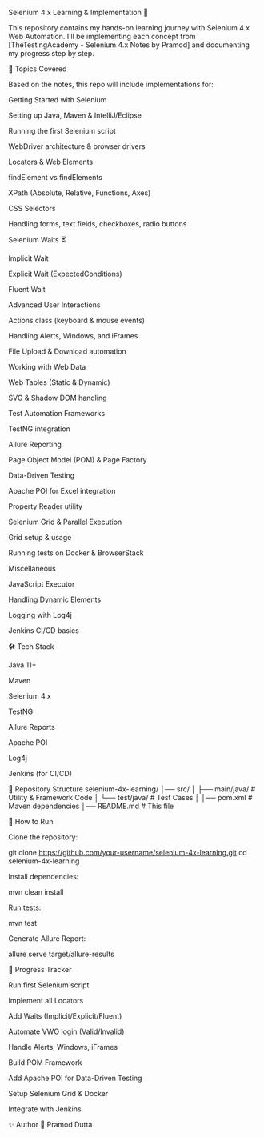 Selenium 4.x Learning & Implementation 🚀

This repository contains my hands-on learning journey with Selenium 4.x Web Automation.
I’ll be implementing each concept from [TheTestingAcademy - Selenium 4.x Notes by Pramod] and documenting my progress step by step.

📘 Topics Covered

Based on the notes, this repo will include implementations for:

Getting Started with Selenium

Setting up Java, Maven & IntelliJ/Eclipse

Running the first Selenium script

WebDriver architecture & browser drivers

Locators & Web Elements

findElement vs findElements

XPath (Absolute, Relative, Functions, Axes)

CSS Selectors

Handling forms, text fields, checkboxes, radio buttons

Selenium Waits ⏳

Implicit Wait

Explicit Wait (ExpectedConditions)

Fluent Wait

Advanced User Interactions

Actions class (keyboard & mouse events)

Handling Alerts, Windows, and iFrames

File Upload & Download automation

Working with Web Data

Web Tables (Static & Dynamic)

SVG & Shadow DOM handling

Test Automation Frameworks

TestNG integration

Allure Reporting

Page Object Model (POM) & Page Factory

Data-Driven Testing

Apache POI for Excel integration

Property Reader utility

Selenium Grid & Parallel Execution

Grid setup & usage

Running tests on Docker & BrowserStack

Miscellaneous

JavaScript Executor

Handling Dynamic Elements

Logging with Log4j

Jenkins CI/CD basics

🛠 Tech Stack

Java 11+

Maven

Selenium 4.x

TestNG

Allure Reports

Apache POI

Log4j

Jenkins (for CI/CD)

📂 Repository Structure
selenium-4x-learning/
│── src/
│   ├── main/java/   # Utility & Framework Code
│   └── test/java/   # Test Cases
│
│── pom.xml          # Maven dependencies
│── README.md        # This file

🚀 How to Run

Clone the repository:

git clone https://github.com/your-username/selenium-4x-learning.git
cd selenium-4x-learning


Install dependencies:

mvn clean install


Run tests:

mvn test


Generate Allure Report:

allure serve target/allure-results

📌 Progress Tracker

Run first Selenium script

Implement all Locators

Add Waits (Implicit/Explicit/Fluent)

Automate VWO login (Valid/Invalid)

Handle Alerts, Windows, iFrames

Build POM Framework

Add Apache POI for Data-Driven Testing

Setup Selenium Grid & Docker

Integrate with Jenkins

✨ Author
👤 Pramod Dutta
